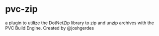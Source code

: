 pvc-zip
=======

a plugin to utilize the DotNetZip library to zip and unzip archives with the PVC Build Engine. Created by @joshgerdes
